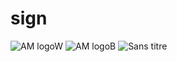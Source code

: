# sign
![AM logoW](https://user-images.githubusercontent.com/105946669/171156836-79b2e0bf-7af1-44ca-a895-d9ceaff8f4ab.png)
![AM logoB](https://user-images.githubusercontent.com/105946669/171157024-7cdacd03-f99c-4575-8b86-d936bf69d039.png)
![Sans titre](https://user-images.githubusercontent.com/105946669/171158332-4f72d002-804a-4683-8406-44a8e482289a.png)

